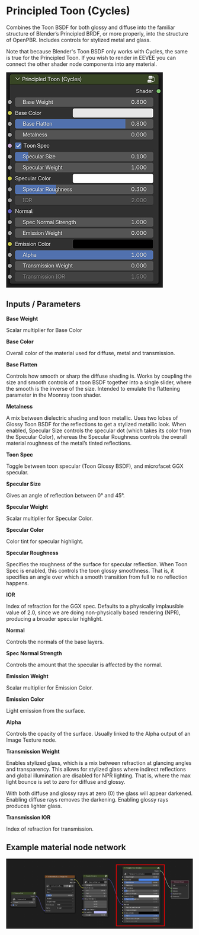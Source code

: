 # Principled Toon (Cycles)

Combines the Toon BSDF for both glossy and diffuse into the familiar structure of Blender’s Principled BRDF, or more properly, into the structure of OpenPBR. Includes controls for stylized metal and glass. 

Note that because Blender's Toon BSDF only works with Cycles, the same is true for the Principled Toon. If you wish to render in EEVEE you can connect the other shader node components into any material.

![gui](img/principledToon_gui.jpg)

## Inputs / Parameters

**Base Weight**

Scalar multiplier for Base Color

**Base Color**

Overall color of the material used for diffuse, metal and transmission.

**Base Flatten**

Controls how smooth or sharp the diffuse shading is. Works by coupling the size and smooth controls of a toon BSDF together into a single slider, where the smooth is the inverse of the size. Intended to emulate the flattening parameter in the Moonray toon shader. 

**Metalness**

A mix between dielectric shading and toon metallic. Uses two lobes of Glossy Toon BSDF for the reflections to get a stylized metallic look. When enabled, Specular Size controls the specular dot (which takes its color from the Specular Color), whereas the Specular Roughness controls the overall material roughness of the metal’s tinted reflections. 

**Toon Spec** 

Toggle between toon specular (Toon Glossy BSDF), and microfacet GGX specular. 

**Specular Size**

Gives an angle of reflection between 0° and 45°.

**Specular Weight**

Scalar multiplier for Specular Color.

**Specular Color**

Color tint for specular highlight.

**Specular Roughness**

Specifies the roughness of the surface for specular reflection. When Toon Spec is enabled, this controls the toon glossy smoothness. That is, it specifies an angle over which a smooth transition from full to no reflection happens.

**IOR**

Index of refraction for the GGX spec. Defaults to a physically implausible value of 2.0, since we are doing non-physically based rendering (NPR), producing a broader specular highlight. 

**Normal**

Controls the normals of the base layers.

**Spec Normal Strength** 

Controls the amount that the specular is affected by the normal. 

**Emission Weight**

Scalar multiplier for Emission Color.

**Emission Color**

Light emission from the surface.

**Alpha** 

Controls the opacity of the surface. Usually linked to the Alpha output of an Image Texture node.

**Transmission Weight**

Enables stylized glass, which is a mix between refraction at glancing angles and transparency. This allows for stylized glass where indirect reflections and global illumination are disabled for NPR lighting. That is, where the max light bounce is set to zero for diffuse and glossy. 

With both diffuse and glossy rays at zero (0) the glass will appear darkened. Enabling diffuse rays removes the darkening. Enabling glossy rays produces lighter glass.

**Transmission IOR**

Index of refraction for transmission.

## Example material node network

![img](img/network_toon.jpg)
